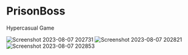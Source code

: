 # PrisonBoss
Hypercasual Game

![Screenshot 2023-08-07 202731](https://github.com/medyahan/PrisonBoss/assets/33479784/bc3251b3-b29e-4ad7-bb9e-40ea47b7d625) ![Screenshot 2023-08-07 202821](https://github.com/medyahan/PrisonBoss/assets/33479784/5744935d-b5b6-4471-a055-f6b895b3c6ab) ![Screenshot 2023-08-07 202853](https://github.com/medyahan/PrisonBoss/assets/33479784/2e95491f-0e0b-40b4-b514-a3eaef08757d)


